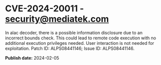 # CVE-2024-20011 - security@mediatek.com

In alac decoder, there is a possible information disclosure due to an incorrect bounds check. This could lead to remote code execution with no additional execution privileges needed. User interaction is not needed for exploitation. Patch ID: ALPS08441146; Issue ID: ALPS08441146.

**Publish date:** 2024-02-05
